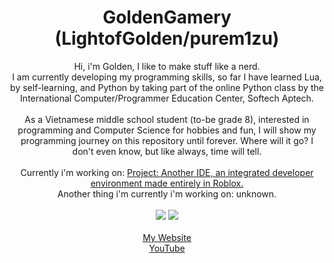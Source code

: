 <h1 align = center> GoldenGamery (LightofGolden/purem1zu) </h1>
  <p align="center">
  Hi, i'm Golden, I like to make stuff like a nerd.
  <br>
  I am currently developing my programming skills, so far I have learned Lua, by self-learning, and Python by taking part of the online Python class by the International Computer/Programmer Education Center, Softech Aptech.
  <br>
  <br>
  As a Vietnamese middle school student (to-be grade 8), interested in programming and Computer Science for hobbies and fun, I will show my programming journey on this repository until forever. Where will it go? I don't even know, but like always, time will tell.
  <br>
  <br>
  Currently i'm working on: <a href="https://github.com/LightofGolden/Project-Another-IDE"> Project: Another IDE, an integrated developer environment made entirely in Roblox. </a>
  <br>
  Another thing i'm currently i'm working on: unknown.
    <br>
  <br>
  <img src="https://github-readme-stats.vercel.app/api?username=LightofGolden&show_icons=true&theme=onedark"  />
  <img src="https://github-readme-stats.vercel.app/api/top-langs/?username=LightofGolden&theme=tokyonight" />
  <br>
  <br>
  <a href="https://lightofgolden.github.io"> My Website </a> 
  <br>
  <a href="https://www.youtube.com/@purem1zu"> YouTube </a>
   </p>


